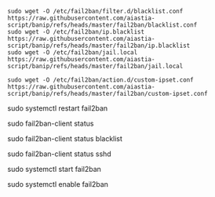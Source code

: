 ```
sudo wget -O /etc/fail2ban/filter.d/blacklist.conf https://raw.githubusercontent.com/aiastia-script/banip/refs/heads/master/fail2ban/blacklist.conf
sudo wget -O /etc/fail2ban/ip.blacklist https://raw.githubusercontent.com/aiastia-script/banip/refs/heads/master/fail2ban/ip.blacklist
sudo wget -O /etc/fail2ban/jail.local https://raw.githubusercontent.com/aiastia-script/banip/refs/heads/master/fail2ban/jail.local

sudo wget -O /etc/fail2ban/action.d/custom-ipset.conf https://raw.githubusercontent.com/aiastia-script/banip/refs/heads/master/fail2ban/custom-ipset.conf
```
sudo systemctl restart fail2ban


sudo fail2ban-client status

sudo fail2ban-client status blacklist

sudo fail2ban-client status sshd

sudo systemctl start fail2ban


sudo systemctl enable fail2ban
